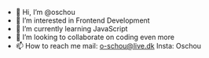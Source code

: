 - 👋 Hi, I’m @oschou
- 👀 I’m interested in Frontend Development
- 🌱 I’m currently learning JavaScript
- 💞️ I’m looking to collaborate on coding even more
- 📫 How to reach me mail: o-schou@live.dk Insta: Oschou

<!---
oschou/oschou is a ✨ special ✨ repository because its `README.md` (this file) appears on your GitHub profile.
You can click the Preview link to take a look at your changes.
--->
